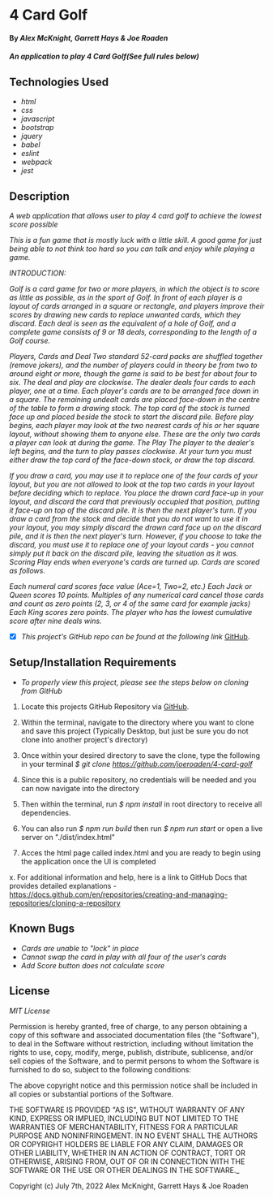 # 4 Card Golf

#### By _**Alex McKnight, Garrett Hays & Joe Roaden**_

#### _An application to play 4 Card Golf(See full rules below)_

## Technologies Used

- _html_
- _css_ 
- _javascript_
- _bootstrap_
- _jquery_
- _babel_
- _eslint_
- _webpack_
- _jest_

## Description

_A web application that allows user to play 4 card golf to achieve the lowest score possible_

_This is a fun game that is mostly luck with a little skill.  A good game for just being able to not think too hard so you can talk and enjoy while playing a game._

_INTRODUCTION:_

_Golf is a card game for two or more players, in which the object is to score as little as possible, as in the sport of Golf. In front of each player is a layout of cards arranged in a square or rectangle, and players improve their scores by drawing new cards to replace unwanted cards, which they discard. Each deal is seen as the equivalent of a hole of Golf, and a complete game consists of 9 or 18 deals, corresponding to the length of a Golf course._

_Players, Cards and Deal
Two standard 52-card packs are shuffled together (remove jokers), and the number of players could in theory be from two to around eight or more, though the game is said to be best for about four to six. The deal and play are clockwise.
The dealer deals four cards to each player, one at a time. Each player's cards are to be arranged face down in a square. The remaining undealt cards are placed face-down in the centre of the table to form a drawing stock. The top card of the stock is turned face up and placed beside the stock to start the discard pile. Before play begins, each player may look at the two nearest cards of his or her square layout, without showing them to anyone else.  These are the only two cards a player can look at during the game.
The Play
The player to the dealer's left begins, and the turn to play passes clockwise. At your turn you must either draw the top card of the face-down stock, or draw the top discard._

_If you draw a card, you may use it to replace one of the four cards of your layout, but you are not allowed to look at the top two cards in your layout before deciding which to replace. You place the drawn card face-up in your layout, and discard the card that previously occupied that position, putting it face-up on top of the discard pile. It is then the next player's turn.
If you draw a card from the stock and decide that you do not want to use it in your layout, you may simply discard the drawn card face up on the discard pile, and it is then the next player's turn. However, if you choose to take the discard, you must use it to replace one of your layout cards - you cannot simply put it back on the discard pile, leaving the situation as it was.
Scoring
Play ends when everyone's cards are turned up.  Cards are scored as follows._

_Each numeral card scores face value (Ace=1, Two=2, etc.)
Each Jack or Queen scores 10 points.
Multiples of any numerical card cancel those cards and count as zero points (2, 3, or 4 of the same card for example jacks)
Each King scores zero points.
The player who has the lowest cumulative score after nine deals wins._

- [x] _This project's GitHub repo can be found at the following link_ [GitHub](https://github.com/GarrettHays/4-card-golf).

## Setup/Installation Requirements

- _To properly view this project, please see the steps below on cloning from GitHub_

1. Locate this projects GitHub Repository via [GitHub](https://github.com/joeroaden/4-card-golf).

2. Within the terminal, navigate to the directory where you want to clone and save this project (Typically Desktop, but just be sure you do not clone into another project's directory)

3. Once within your desired directory to save the clone, type the following in your terminal
   _$ git clone https://github.com/joeroaden/4-card-golf_

4. Since this is a public repository, no credentials will be needed and you can now navigate into the directory

5. Then within the terminal, run _$ npm install_ in root directory to receive all dependencies.

6. You can also run _$ npm run build_ then run _$ npm run start_ or open a live server on "./dist/index.html"

7. Acces the html page called index.html and you are ready to begin using the application once the UI is completed



x. For additional information and help, here is a link to GitHub Docs that provides detailed explanations - https://docs.github.com/en/repositories/creating-and-managing-repositories/cloning-a-repository

## Known Bugs

- _Cards are unable to "lock" in place_
- _Cannot swap the card in play with all four of the user's cards_
- _Add Score button does not calculate score_

## License

_MIT License_

Permission is hereby granted, free of charge, to any person obtaining a copy
of this software and associated documentation files (the "Software"), to deal
in the Software without restriction, including without limitation the rights
to use, copy, modify, merge, publish, distribute, sublicense, and/or sell
copies of the Software, and to permit persons to whom the Software is
furnished to do so, subject to the following conditions:

The above copyright notice and this permission notice shall be included in all
copies or substantial portions of the Software.

THE SOFTWARE IS PROVIDED "AS IS", WITHOUT WARRANTY OF ANY KIND, EXPRESS OR
IMPLIED, INCLUDING BUT NOT LIMITED TO THE WARRANTIES OF MERCHANTABILITY,
FITNESS FOR A PARTICULAR PURPOSE AND NONINFRINGEMENT. IN NO EVENT SHALL THE
AUTHORS OR COPYRIGHT HOLDERS BE LIABLE FOR ANY CLAIM, DAMAGES OR OTHER
LIABILITY, WHETHER IN AN ACTION OF CONTRACT, TORT OR OTHERWISE, ARISING FROM,
OUT OF OR IN CONNECTION WITH THE SOFTWARE OR THE USE OR OTHER DEALINGS IN THE
SOFTWARE.\_

Copyright (c) July 7th, 2022 Alex McKnight, Garrett Hays & Joe Roaden
